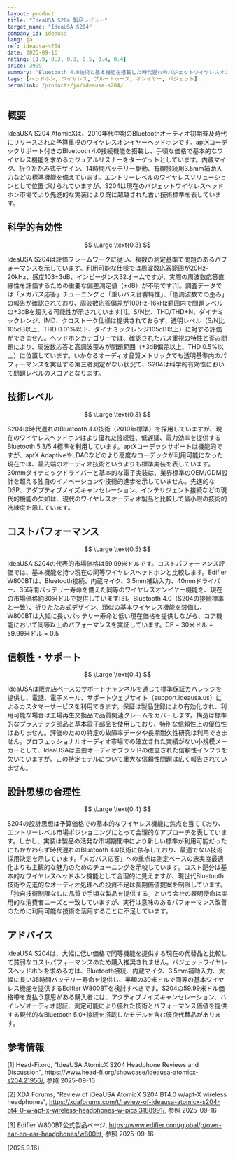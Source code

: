 ```yaml
---
layout: product
title: "IdeaUSA S204 製品レビュー"
target_name: "IdeaUSA S204"
company_id: ideausa
lang: ja
ref: ideausa-s204
date: 2025-09-16
rating: [1.9, 0.3, 0.3, 0.5, 0.4, 0.4]
price: 3999
summary: "Bluetooth 4.0技術と基本機能を搭載した時代遅れのバジェットワイヤレスオンイヤーヘッドホン"
tags: [ヘッドホン, ワイヤレス, ブルートゥース, オンイヤー, バジェット]
permalink: /products/ja/ideausa-s204/
---
```


## 概要

IdeaUSA S204 AtomicXは、2010年代中期のBluetoothオーディオ初期普及時代にリリースされた予算重視のワイヤレスオンイヤーヘッドホンです。aptXコーデックサポート付きのBluetooth 4.0接続機能を搭載し、手頃な価格で基本的なワイヤレス機能を求めるカジュアルリスナーをターゲットとしています。内蔵マイク、折りたたみ式デザイン、14時間バッテリー駆動、有線接続用3.5mm補助入力などの標準機能を備えています。エントリーレベルのワイヤレスソリューションとして位置づけられていますが、S204は現在のバジェットワイヤレスヘッドホン市場でより先進的な実装により既に超越された古い技術標準を表しています。

## 科学的有効性

$$ \Large \text{0.3} $$

IdeaUSA S204は評価フレームワークに従い、複数の測定基準で問題のあるパフォーマンスを示しています。利用可能な仕様では周波数応答範囲が20Hz-20kHz、感度103±3dB、インピーダンス32オームですが、実際の周波数応答直線性を評価するための重要な偏差測定値（±dB）が不明です[1]。調査データでは「メガバス応答」チューニングと「重いバス音響特性」、「低周波数での歪み」の報告が確認されており、周波数応答偏差が100Hz-16kHz範囲内で問題レベルの±3dBを超える可能性が示されています[1]。S/N比、THD/THD+N、ダイナミックレンジ、IMD、クロストーク仕様は提供されておらず、透明レベル（S/N比105dB以上、THD 0.01%以下、ダイナミックレンジ105dB以上）に対する評価ができません。ヘッドホンカテゴリーでは、確認されたバス重視の特性と歪み問題により、周波数応答と高調波歪みが問題範囲（±3dB偏差以上、THD 0.5%以上）に位置しています。いかなるオーディオ品質メトリックでも透明基準内のパフォーマンスを実証する第三者測定がない状況で、S204は科学的有効性において問題レベルのスコアとなります。

## 技術レベル

$$ \Large \text{0.3} $$

S204は時代遅れのBluetooth 4.0技術（2010年標準）を採用していますが、現在のワイヤレスヘッドホンはより優れた接続性、低遅延、電力効率を提供するBluetooth 5.3/5.4標準を利用しています。aptXコーデックサポートは機能的ですが、aptX AdaptiveやLDACなどのより高度なコーデックが利用可能になった現在では、最先端のオーディオ技術というよりも標準実装を表しています。30mmダイナミックドライバーと基本的な電子実装は、業界標準のOEM/ODM設計を超える独自のイノベーションや技術的進歩を示していません。先進的なDSP、アダプティブノイズキャンセレーション、インテリジェント接続などの現代的機能の欠如は、現代のワイヤレスオーディオ製品と比較して最小限の技術的洗練度を示しています。

## コストパフォーマンス

$$ \Large \text{0.5} $$

IdeaUSA S204の代表的市場価格は59.99米ドルです。コストパフォーマンス評価では、基本機能を持つ現在の同等ワイヤレスヘッドホンと比較します。Edifier W800BTは、Bluetooth接続、内蔵マイク、3.5mm補助入力、40mmドライバー、35時間バッテリー寿命を備えた同等のワイヤレスオンイヤー機能を、現在の市場価格約30米ドルで提供しています[3]。Bluetooth 4.0（S204の接続標準と一致）、折りたたみ式デザイン、類似の基本ワイヤレス機能を装備し、W800BTは大幅に長いバッテリー寿命と低い現在価格を提供しながら、コア機能において同等以上のパフォーマンスを実証しています。CP = 30米ドル ÷ 59.99米ドル = 0.5

## 信頼性・サポート

$$ \Large \text{0.4} $$

IdeaUSAは販売店ベースのサポートチャンネルを通じて標準保証カバレッジを提供し、電話、電子メール、サポートウェブサイト（support.ideausa.us）によるカスタマーサービスを利用できます。保証は製品登録により有効化され、利用可能な場合は工場再生交換品で品質関連クレームをカバーします。構造は標準的なプラスチック部品と基本電子部品を使用しており、特別な信頼性上の優位性はありません。評価のための特定の故障率データや長期耐久性研究は利用できません。プロフェッショナルオーディオ市場での確立された実績がない小規模メーカーとして、IdeaUSAは主要オーディオブランドの確立された信頼性インフラを欠いていますが、この特定モデルについて重大な信頼性問題は広く報告されていません。

## 設計思想の合理性

$$ \Large \text{0.4} $$

S204の設計思想は予算価格での基本的なワイヤレス機能に焦点を当てており、エントリーレベル市場ポジショニングにとって合理的なアプローチを表しています。しかし、実装は製品の活発な市場期間中により新しい標準が利用可能だったにもかかわらず時代遅れのBluetooth 4.0技術に依存しており、最適でない技術採用決定を示しています。「メガバス応答」への重点は測定ベースの忠実度最適化よりも主観的な魅力のためのチューニングを示唆しています。コスト配分は基本的なワイヤレスヘッドホン機能として合理的に見えますが、現世代Bluetooth技術や先進的なオーディオ処理への投資不足は長期価値提案を制限しています。「独自技術制限なしに品質で手頃な製品を提供する」という会社の表明使命は実用的な消費者ニーズと一致していますが、実行は意味のあるパフォーマンス改善のために利用可能な技術を活用することに不足しています。

## アドバイス

IdeaUSA S204は、大幅に低い価格で同等機能を提供する現在の代替品と比較して貧弱なコストパフォーマンスのため購入推奨されません。バジェットワイヤレスヘッドホンを求める方は、Bluetooth接続、内蔵マイク、3.5mm補助入力、大幅に長い35時間バッテリー寿命を提供し、半額の30米ドルで同等の基本ワイヤレス機能を提供するEdifier W800BTを検討すべきです。S204の59.99米ドル価格帯を支払う意思がある購入者には、アクティブノイズキャンセレーション、ハイレゾオーディオ認証、測定可能により優れた技術とパフォーマンス価値を提供する現代的なBluetooth 5.0+接続を搭載したモデルを含む優良代替品があります。

## 参考情報

[1] Head-Fi.org, "IdeaUSA AtomicX S204 Headphone Reviews and Discussion", https://www.head-fi.org/showcase/ideausa-atomicx-s204.21956/, 参照 2025-09-16

[2] XDA Forums, "Review of iDeaUSA AtomicX S204 BT4.0 w/apt-X wireless headphones", https://xdaforums.com/t/review-of-ideausa-atomicx-s204-bt4-0-w-apt-x-wireless-headphones-w-pics.3188991/, 参照 2025-09-16

[3] Edifier W800BT公式製品ページ, https://www.edifier.com/global/p/over-ear-on-ear-headphones/w800bt, 参照 2025-09-16

(2025.9.16)